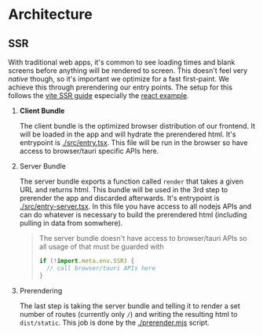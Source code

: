 # Architecture

## SSR

With traditional web apps, it's common to see loading times and blank screens
before anything will be rendered to screen. This doesn't feel very _native_
though, so it's important we optimize for a fast first-paint. We achieve this
through prerendering our entry points. The setup for this follows the
[vite SSR guide](https://vitejs.dev/guide/ssr.html) especially the
[react example](https://github.com/vitejs/vite/tree/main/packages/playground/ssr-react).

1. **Client Bundle**

   The client bundle is the optimized browser distribution of our frontend. It
   will be loaded in the app and will hydrate the prerendered html. It's
   entrypoint is [./src/entry.tsx](./src/entry.tsx). This file will be run in
   the browser so have access to browser/tauri specific APIs here.

2. Server Bundle

   The server bundle exports a function called `render` that takes a given URL
   and returns html. This bundle will be used in the 3rd step to prerender the
   app and discarded afterwards. It's entrypoint is
   [./src/entry-server.tsx](./src/entry-server.tsx). In this file you have
   access to all nodejs APIs and can do whatever is necessary to build the
   prerendered html (including pulling in data from somwhere).

   > The server bundle doesn't have access to browser/tauri APIs so all usage of
   > that must be guarded with
   >
   > ```js
   > if (!import.meta.env.SSR) {
   >   // call browser/tauri APIs here
   > }
   > ```

3. Prerendering

   The last step is taking the server bundle and telling it to render a set
   number of routes (currently only `/`) and writing the resulting html to
   `dist/static`. This job is done by the [./prerender.mjs](./prerender.mjs)
   script.
